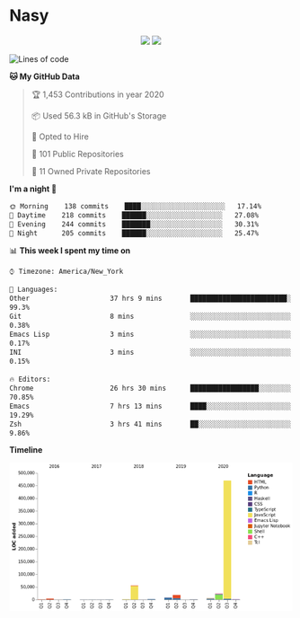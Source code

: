 # Nasy

<p align="center">
<img height="200" src="https://github-readme-stats.vercel.app/api?username=nasyxx&count_private=true&show_icons=true&theme=dracula&include_all_commits=true"/>
<img height="200" src="https://github-readme-stats.vercel.app/api/top-langs/?username=nasyxx&theme=dracula&hide=html,jupyter+notebook&count_private=true&show_icons=true"
</p>

<!--START_SECTION:waka-->
![Lines of code](https://img.shields.io/badge/From%20Hello%20World%20I've%20written-14.2%20million%20Lines%20of%20code-blue)

**🐱 My GitHub Data** 

> 🏆 1,453 Contributions in year 2020
 > 
> 📦 Used 56.3 kB in GitHub's Storage 
 > 
> 💼 Opted to Hire
 > 
> 📜 101 Public Repositories 
 > 
> 🔑 11 Owned Private Repositories 

**I'm a night 🦉** 

```text
🌞 Morning    138 commits    ████░░░░░░░░░░░░░░░░░░░░░   17.14% 
🌆 Daytime    218 commits    ██████░░░░░░░░░░░░░░░░░░░   27.08% 
🌃 Evening    244 commits    ███████░░░░░░░░░░░░░░░░░░   30.31% 
🌙 Night      205 commits    ██████░░░░░░░░░░░░░░░░░░░   25.47%

```


📊 **This week I spent my time on** 

```text
⌚︎ Timezone: America/New_York

💬 Languages: 
Other                    37 hrs 9 mins       ████████████████████████░   99.3% 
Git                      8 mins              ░░░░░░░░░░░░░░░░░░░░░░░░░   0.38% 
Emacs Lisp               3 mins              ░░░░░░░░░░░░░░░░░░░░░░░░░   0.17% 
INI                      3 mins              ░░░░░░░░░░░░░░░░░░░░░░░░░   0.15%

🔥 Editors: 
Chrome                   26 hrs 30 mins      █████████████████░░░░░░░░   70.85% 
Emacs                    7 hrs 13 mins       ████░░░░░░░░░░░░░░░░░░░░░   19.29% 
Zsh                      3 hrs 41 mins       ██░░░░░░░░░░░░░░░░░░░░░░░   9.86%

```

**Timeline**

![Chart not found](https://github.com/nasyxx/nasyxx/blob/master/charts/bar_graph.png) 


<!--END_SECTION:waka-->

<!-- ![visitors](https://visitor-badge.laobi.icu/badge?page_id=nasyxx.nasyxx) -->

